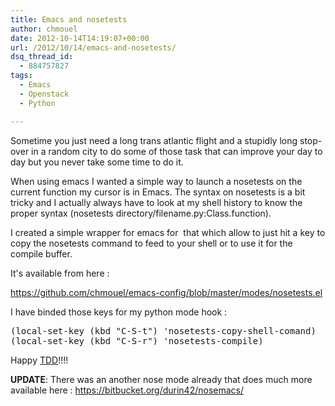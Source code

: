 ```yaml
---
title: Emacs and nosetests
author: chmouel
date: 2012-10-14T14:19:07+00:00
url: /2012/10/14/emacs-and-nosetests/
dsq_thread_id:
  - 884757827
tags:
  - Emacs
  - Openstack
  - Python

---
```

Sometime you just need a long trans atlantic flight and a stupidly long stop-over in a random city to do some of those task that can improve your day to day but you never take some time to do it.

When using emacs I wanted a simple way to launch a nosetests on the current function my cursor is in Emacs. The syntax on nosetests is a bit tricky and I actually always have to look at my shell history to know the proper syntax (nosetests directory/filename.py:Class.function).

I created a simple wrapper for emacs for  that which allow to just hit a key to copy the nosetests command to feed to your shell or to use it for the compile buffer.

It's available from here :

<https://github.com/chmouel/emacs-config/blob/master/modes/nosetests.el>

I have binded those keys for my python mode hook :

<pre lang="lisp">(local-set-key (kbd "C-S-t") 'nosetests-copy-shell-comand)
(local-set-key (kbd "C-S-r") 'nosetests-compile)
</pre>

Happy [TDD][1]!!!!

**UPDATE**: There was an another nose mode already that does much more available here : <https://bitbucket.org/durin42/nosemacs/>

 [1]: http://en.wikipedia.org/wiki/Test-driven_development
